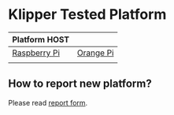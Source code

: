 # Klipper Tested Platform

| Platform HOST  |  |
| ----------- | ----------- |
| [Raspberry Pi](HOST/Raspberry-Pi/Raspberry-Pi-main.md) | [Orange Pi](HOST/Orange-Pi/Orange-Pi-main.md) |
| | |

## How to report new platform?
Please read [report form](/REPORT/README.md).